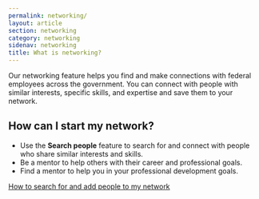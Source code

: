 ```yaml
---
permalink: networking/
layout: article
section: networking
category: networking
sidenav: networking
title: What is networking?
---
```


Our networking feature helps you find and make connections with federal employees across the government. You can connect with people with similar interests, specific skills, and expertise and save them to your network.

## How can I start my network?

  * Use the **Search people** feature to search for and connect with people who share similar interests and skills.
  * Be a mentor to help others with their career and professional goals.
  * Find a mentor to help you in your professional development goals.

[How to search for and add people to my network](../networking/search-people)
